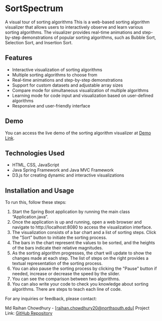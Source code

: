 # SortSpectrum
A visual tour of sorting algorithms
This is a web-based sorting algorithm visualizer that allows users to interactively observe and learn various sorting algorithms. The visualizer provides real-time animations and step-by-step demonstrations of popular sorting algorithms, such as Bubble Sort, Selection Sort, and Insertion Sort.

## Features

- Interactive visualization of sorting algorithms
- Multiple sorting algorithms to choose from
- Real-time animations and step-by-step demonstrations
- Support for custom datasets and adjustable array sizes
- Compare mode for simultaneous visualization of multiple algorithms
- Learning mode for code input and visualization based on user-defined algorithms
- Responsive and user-friendly interface

## Demo

You can access the live demo of the sorting algorithm visualizer at [Demo Link](https://your-demo-link.com).

## Technologies Used

- HTML, CSS, JavaScript
- Java Spring Framework and Java MVC Framework
- D3.js for creating dynamic and interactive visualizations


## Installation and Usage

To run this, follow these steps:
1. Start the Spring Boot application by running the main class “Application.java”.
2. Once the application is up and running, open a web browser and navigate to http://localhost:8080 to access the visualization interface.
3. The visualization consists of a bar chart and a list of sorting steps. Click the "Sort" button to initiate the sorting process.
4. The bars in the chart represent the values to be sorted, and the heights of the bars indicate their relative magnitudes.
5. As the sorting algorithm progresses, the chart will update to show the changes made at each step. The list of steps on the right provides a textual representation of the sorting process.
6. You can also pause the sorting process by clicking the "Pause" button if needed, increase or decrease the speed by the slider.
7. You can see the comparison between two algorithms.
8. You can also write your code to check you knowledge about sorting algorithms. There are steps to teach each line of code.

For any inquiries or feedback, please contact:

Md Raihan Chowdhury - [raihan.chowdhury20@northsouth.edu]
Project Link: [GitHub Repository](https://github.com/Raihan0227/SortSpectrum)


